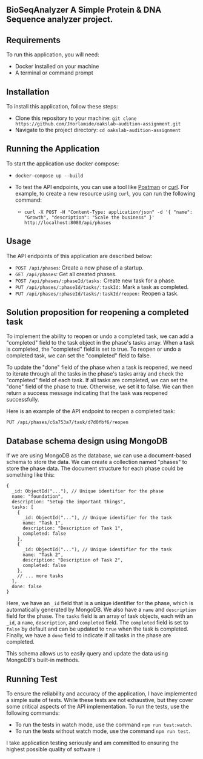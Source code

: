 ## BioSeqAnalyzer A Simple Protein & DNA Sequence analyzer project.

## Requirements

To run this application, you will need:

* Docker installed on your machine
* A terminal or command prompt

## Installation

To install this application, follow these steps:

* Clone this repository to your machine: `git clone https://github.com/JHorlamide/oakslab-audition-assignment.git`
* Navigate to the project directory: `cd oakslab-audition-assignment`

## Running the Application

To start the application use docker compose:

* `docker-compose up --build`
* To test the API endpoints, you can use a tool like [Postman](https://www.postman.com/downloads/) or [curl](https://curl.se/). For example, to create a new resource using `curl`, you can run the following command:

  * ```
    curl -X POST -H "Content-Type: application/json" -d '{ "name": "Growth", "description": "Scale the business" }' http://localhost:8080/api/phases
    ```

## Usage

The API endpoints of this application are described below:

* `POST /api/phases`: Create a new phase of a startup.
* `GET /api/phases`: Get all created phases.
* `POST /api/phases/:phaseId/tasks:` Create new task for a phase.
* `PUT /api/phases/:phaseId/tasks/:taskId:` Mark a task as completed.
* `PUT /api/phases/:phaseId/tasks/:taskId/reopen:` Reopen a task.

## Solution proposition for reopening a completed task

To implement the ability to reopen or undo a completed task, we can add a "completed" field to the task object in the phase's tasks array. When a task is completed, the "completed" field is set to true. To reopen or undo a completed task, we can set the "completed" field to false.

To update the "done" field of the phase when a task is reopened, we need to iterate through all the tasks in the phase's tasks array and check the "completed" field of each task. If all tasks are completed, we can set the "done" field of the phase to true. Otherwise, we set it to false. We can then return a success message indicating that the task was reopened successfully.

Here is an example of the API endpoint to reopen a completed task:

```
PUT /api/phases/c6a753a7/task/d7d0fbf6/reopen
```

## Database schema design using MongoDB

If we are using MongoDB as the database, we can use a document-based schema to store the data. We can create a collection named "phases" to store the phase data. The document structure for each phase could be something like this:

```
{
  _id: ObjectId("..."), // Unique identifier for the phase
  name: "foundation",
  description: "Setup the important things",
  tasks: [
    {
      _id: ObjectId("..."), // Unique identifier for the task
      name: "Task 1",
      description: "Description of Task 1",
      completed: false
    },
    {
      _id: ObjectId("..."), // Unique identifier for the task
      name: "Task 2",
      description: "Description of Task 2",
      completed: false
    },
    // ... more tasks
  ],
  done: false
}
```

Here, we have an `_id` field that is a unique identifier for the phase, which is automatically generated by MongoDB. We also have a `name` and `description` field for the phase. The `tasks` field is an array of task objects, each with an `_id`, a `name`, `description`, and `completed` field. The `completed` field is set to `false` by default and can be updated to `true` when the task is completed. Finally, we have a `done` field to indicate if all tasks in the phase are completed.

This schema allows us to easily query and update the data using MongoDB's built-in methods.

## Running Test

To ensure the reliability and accuracy of the application, I have implemented a simple suite of tests. While these tests are not exhaustive, but they cover some critical aspects of the API implementation. To run the tests, use the following commands:

* To run the tests in watch mode, use the command `npm run test:watch`.
* To run the tests without watch mode, use the command `npm run test`.

I take application testing seriously and am committed to ensuring the highest possible quality of software :)
